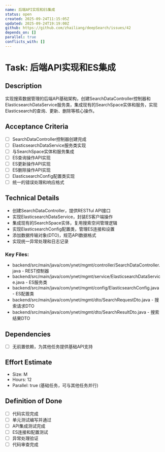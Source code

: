 ```yaml
---
name: 后端API实现和ES集成
status: open
created: 2025-09-24T11:15:05Z
updated: 2025-09-24T19:19:00Z
github: https://github.com/zhailiang/deepSearch/issues/42
depends_on: []
parallel: true
conflicts_with: []
---
```


# Task: 后端API实现和ES集成

## Description
实现搜索数据管理的后端API基础架构，创建SearchDataController控制器和ElasticsearchDataService服务类，集成现有的SearchSpace实体和服务，实现Elasticsearch的查询、更新、删除等核心操作。

## Acceptance Criteria
- [ ] SearchDataController控制器创建完成
- [ ] ElasticsearchDataService服务类实现
- [ ] 与SearchSpace实体和服务集成
- [ ] ES查询操作API实现
- [ ] ES更新操作API实现
- [ ] ES删除操作API实现
- [ ] ElasticsearchConfig配置类实现
- [ ] 统一的错误处理和响应格式

## Technical Details
- 创建SearchDataController，提供RESTful API接口
- 实现ElasticsearchDataService，封装ES客户端操作
- 集成现有的SearchSpace实体，复用搜索空间管理逻辑
- 实现ElasticsearchConfig配置类，管理ES连接和设置
- 添加数据传输对象(DTO)，规范API数据格式
- 实现统一异常处理和日志记录

### Key Files:
- backend/src/main/java/com/ynet/mgmt/controller/SearchDataController.java - REST控制器
- backend/src/main/java/com/ynet/mgmt/service/ElasticsearchDataService.java - ES服务类
- backend/src/main/java/com/ynet/mgmt/config/ElasticsearchConfig.java - ES配置类
- backend/src/main/java/com/ynet/mgmt/dto/SearchRequestDto.java - 搜索请求DTO
- backend/src/main/java/com/ynet/mgmt/dto/SearchResultDto.java - 搜索结果DTO

## Dependencies
- [ ] 无前置依赖，为其他任务提供基础API支持

## Effort Estimate
- Size: M
- Hours: 12
- Parallel: true (基础任务，可与其他任务并行)

## Definition of Done
- [ ] 代码实现完成
- [ ] 单元测试编写并通过
- [ ] API集成测试完成
- [ ] ES连接和配置测试
- [ ] 异常处理验证
- [ ] 代码审查完成